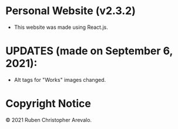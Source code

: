 # Personal Website (v2.3.2)

* This website was made using React.js.

# UPDATES (made on September 6, 2021):

* Alt tags for "Works" images changed.

# Copyright Notice

© 2021 Ruben Christopher Arevalo.
